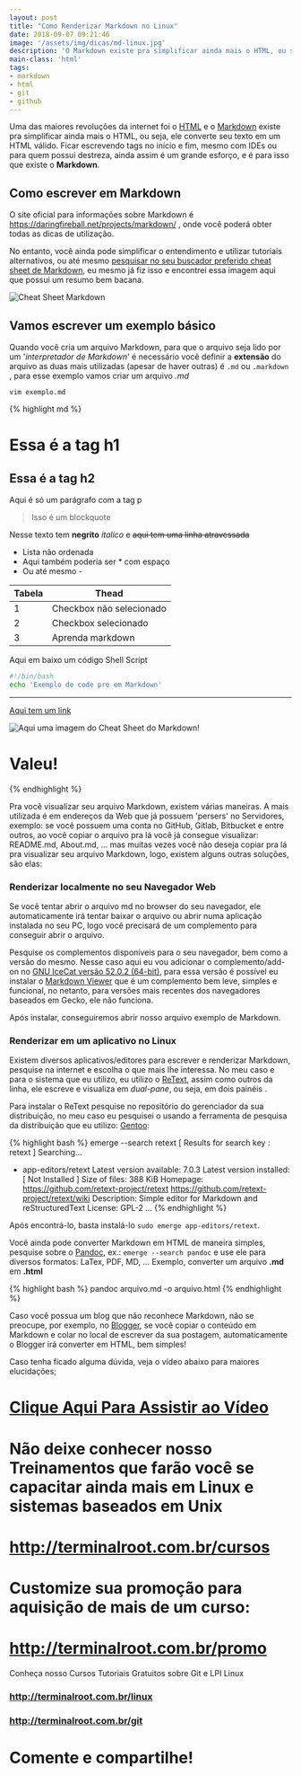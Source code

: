 ```yaml
---
layout: post
title: "Como Renderizar Markdown no Linux"
date: 2018-09-07 09:21:46
image: '/assets/img/dicas/md-linux.jpg'
description: 'O Markdown existe pra simplificar ainda mais o HTML, ou seja, ele converte seu texto em um HTML válido.'
main-class: 'html'
tags:
- markdown
- html
- git
- github
---
```


Uma das maiores revoluções da internet foi o [HTML](https://en.wikipedia.org/wiki/HTML) e o [Markdown](https://daringfireball.net/projects/markdown/) existe pra simplificar ainda mais o HTML, ou seja, ele converte seu texto em um HTML válido. Ficar escrevendo tags no início e fim, mesmo com IDEs ou para quem possui destreza, ainda assim é um grande esforço, e é para isso que existe o **Markdown**.

## Como escrever em Markdown

O site oficial para informações sobre Markdown é <https://daringfireball.net/projects/markdown/> , onde você poderá obter todas as dicas de utilização.

No entanto, você ainda pode simplificar o entendimento e utilizar tutoriais alternativos, ou até mesmo [pesquisar no seu buscador preferido cheat sheet de Markdown](https://is.gd/EPFKNK), eu mesmo já fiz isso e encontrei essa imagem aqui que possui um resumo bem bacana.

![Cheat Sheet Markdown](md.png "Cheat Sheet Markdown")

## Vamos escrever um exemplo básico

Quando você cria um arquivo Markdown, para que o arquivo seja lido por um '*interpretador de Markdown*' é necessário você definir a **extensão** do arquivo as duas mais utilizadas (apesar de haver outras) é `.md` ou `.markdown` , para esse exemplo vamos criar um arquivo *.md*

`vim exemplo.md`

{% highlight md  %}
# Essa é a tag h1
## Essa é a tag h2

Aqui é só um parágrafo com a tag p

> Isso é um blockquote

Nesse texto tem **negrito** *italico* e ~~aqui tem uma linha atravessada~~

+ Lista não ordenada
+ Aqui também poderia ser * com espaço
+ Ou até mesmo - 

| Tabela | Thead |
|---|---|
| 1 | Checkbox não selecionado |
| 2 | Checkbox selecionado |
| 3 | Aprenda markdown |

Aqui em baixo um código Shell Script

```sh
#!/bin/bash
echo 'Exemplo de code pre em Markdown'
```


***

[Aqui tem um link](http://terminalroot.com.br)

![Aqui uma imagem do Cheat Sheet do Markdown!](md.png "aqui tem um title")

# Valeu!
{% endhighlight  %}

Pra você visualizar seu arquivo Markdown, existem várias maneiras. A mais utilizada é em endereços da Web que já possuem 'persers' no Servidores, exemplo: se você possuem uma conta no GitHub, Gitlab, Bitbucket e entre outros, ao você copiar o arquivo pra lá você já consegue visualizar: README.md, About.md, ... mas muitas vezes você não deseja copiar pra lá pra visualizar seu arquivo Markdown, logo, existem alguns outras soluções, são elas:

### Renderizar localmente no seu Navegador Web

Se você tentar abrir o arquivo md no browser do seu navegador, ele automaticamente irá tentar baixar o arquivo ou abrir numa aplicação instalada no seu PC, logo você precisará de um complemento para conseguir abrir o arquivo. 

Pesquise os complementos disponíveis para o seu navegador, bem como a versão do mesmo. Nesse caso aqui eu vou adicionar o complemento/add-on no [GNU IceCat versão 52.0.2 (64-bit)](https://www.gnu.org/software/gnuzilla/), para essa versão é possível eu instalar o [Markdown Viewer](https://addons.mozilla.org/en-US/firefox/addon/markdown-viewer/) que é um complemento bem leve, simples e funcional, no netanto, para versões mais recentes dos navegadores baseados em Gecko, ele não funciona. 

Após instalar, conseguiremos abrir nosso arquivo exemplo de Markdown.

### Renderizar em um aplicativo no Linux

Existem diversos aplicativos/editores para escrever e renderizar Markdown, pesquise na internet e escolha o que mais lhe interessa. No meu caso e para o sistema que eu utilizo, eu utilizo o [ReText](https://github.com/retext-project/retext), assim como outros da linha, ele escreve e visualiza em *dual-pane*, ou seja, em dois painéis . 


Para instalar o ReText pesquise no repositório do gerenciador da sua distribuição, no meu caso eu pesquisei o usando a ferramenta de pesquisa da distribuição que eu utilizo: [Gentoo](http://terminalroot.com.br/2017/05/como-instalar-o-gentoo.html): 

{% highlight bash  %}
emerge --search retext
[ Results for search key : retext ]
Searching...

*  app-editors/retext
      Latest version available: 7.0.3
      Latest version installed: [ Not Installed ]
      Size of files: 388 KiB
      Homepage:      https://github.com/retext-project/retext https://github.com/retext-project/retext/wiki
      Description:   Simple editor for Markdown and reStructuredText
      License:       GPL-2
...
{% endhighlight  %}

Após encontrá-lo, basta instalá-lo `sudo emerge app-editors/retext`.

Você ainda pode converter Markdown em HTML de maneira simples, pesquise sobre o [Pandoc](http://pandoc.org/), ex.: `emerge --search pandoc` e use ele para diversos formatos: LaTex, PDF, MD, ...
Exemplo, converter um arquivo **.md** em **.html**

{% highlight bash  %}
pandoc arquivo.md -o arquivo.html
{% endhighlight  %}

Caso você possua um blog que não reconhece Markdown, não se preocupe, por exemplo, no [Blogger](https://www.blogger.com), se você copiar o conteúdo em Markdown e colar no local de escrever da sua postagem, automaticamente o Blogger irá converter em HTML, bem simples!


Caso tenha ficado alguma dúvida, veja o vídeo abaixo para maiores elucidações;
# [Clique Aqui Para Assistir ao Vídeo](https://youtu.be/vAyz2Hnepuk)

# Não deixe conhecer nosso Treinamentos que farão você se capacitar ainda mais em Linux e sistemas baseados em Unix
# <http://terminalroot.com.br/cursos>

# Customize sua promoção para aquisição de mais de um curso:
# <http://terminalroot.com.br/promo>

Conheça nosso Cursos Tutoriais Gratuitos sobre Git e LPI Linux
### <http://terminalroot.com.br/linux>
### <http://terminalroot.com.br/git>

# Comente e compartilhe!

<script async src="https://pagead2.googlesyndication.com/pagead/js/adsbygoogle.js"></script>

<!-- Informat -->
<ins class="adsbygoogle"
 style="display:block"
 data-ad-client="ca-pub-2838251107855362"
 data-ad-slot="2327980059"
 data-ad-format="auto"
 data-full-width-responsive="true"></ins>

<script>
(adsbygoogle = window.adsbygoogle || []).push({});
</script>

